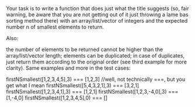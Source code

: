 Your task is to write a function that does just what the title suggests (so, fair warning, be aware that you are not getting out of it just throwing a lame bas sorting method there) with an array/list/vector of integers and the expected number n of smallest elements to return.

Also:

the number of elements to be returned cannot be higher than the array/list/vector length;
elements can be duplicated;
in case of duplicates, just return them according to the original order (see third example for more clarity).
Same examples and more in the test cases:

firstNSmallest([1,2,3,4,5],3) === [1,2,3] //well, not technically ===, but you get what I mean
firstNSmallest([5,4,3,2,1],3) === [3,2,1]
firstNSmallest([1,2,3,4,1],3) === [1,2,1]
firstNSmallest([1,2,3,-4,0],3) === [1,-4,0]
firstNSmallest([1,2,3,4,5],0) === []
